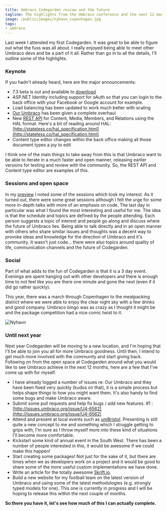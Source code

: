```yaml
---
title: Umbraco Codegarden review and the future
tagline: The highlights from the Umbraco conference and the next 12 months.
image: /public/images/nyhavn_copenhagen.jpg
tags: 
- umbraco
---
```


Last week I attended my first Codegarden. It was great to be able to figure out what the fuss was all about. I really enjoyed being able to meet other Umbraco devs and be a part of it all. 
Rather than go in to all the details, I'll outline some of the highlights.

### Keynote

If you hadn't already heard, here are the major announcements:

- 7.3 beta is out and available to [download](https://www.nuget.org/packages/UmbracoCms/7.3.0-beta)
- ASP.NET Identity including support for oAuth so that you can login to the back office with your Facebook or Google account for example.
- Load balancing has been updated to work much better with scaling
- [Our Umbraco](https://our.umbraco.org/) has been given a complete overhaul
- New [REST API](https://www.nuget.org/packages/UmbracoCms.RestApi/) for Content, Media, Members, and Relations using the HAL format. Here's a bit of reading around HAL: [http://stateless.co/hal_specification.html](http://stateless.co/hal_specification.html)
- Content type editor changes within the back office making all those document types a joy to edit 

I think one of the main things to take away from this is that Umbraco want to be able to iterate in a much faster and open manner, releasing earlier versions for testing and review with the community. So, the REST API and Content type editor are examples of this. 

### Sessions and open space

In my [preview](http://tcmorris.net/blog/codegarden15-preview/) I noted some of the sessions which took my interest. As it turned out, there were some great sessions although I felt the urge for some more in-depth talks with more of an emphasis on code. The last day in particular was what I found the most interesting and useful for me. The idea is that the schedule and topics are defined by the people attending. Each person suggests a topic of interest and people go along and discuss where the future of Umbraco lies. Being able to talk directly and in an open manner with others who share similar issues and thoughts was a decent way to provoke ideas and knowledge for the direction of Umbraco and it's community. It wasn't just code... there were also topics around quality of life, communication channels and the future of Codegarden. 

### Social

Part of what adds to the fun of Codegarden is that it is a 3 day event. Evenings are spent hanging out with other developers and there is enough time to not feel like you are there one minute and gone the next (even if it did go rather quickly).

This year, there was a march through Copenhagen to the meatpacking district where we were able to enjoy the clear night sky with a few drinks and good company. Umbraco bingo was as crazy as I thought it might be and the package competition had a nice comic twist to it.

![Nyhavn](/public/images/nyhavn_copenhagen.jpg)

### Until next year

Next year Codegarden will be moving to a new location, and I'm hoping that I'll be able to join you all for more Umbraco goodness. Until then, I intend to get much more involved with the community and start giving back. Following on from the open space at Codegarden around what you would like to see Umbraco achieve in the next 12 months, here are a few that I've come up with for myself.

- I have already logged a number of issues re: Our Umbraco and they have been fixed very quickly (kudos on that), it is a simple process but helps shape things to how you might want them. It's also handy to find some bugs and make Umbraco aware.
- Submit some pull requests and help fix bugs / add new features. #1 : [http://issues.umbraco.org/issue/U4-6562](http://issues.umbraco.org/issue/U4-6562)
- Attend and present at local events such as [umBristol](http://www.meetup.com/umBristol/). Presenting is still quite a new concept to me and something which I struggle getting to grips with, I'm sure as I throw myself more into these kind of situations I'll become more comfortable. 
- Kickstart some kind of annual event in the South West. There has been a number of people interested in this, it would be awesome if we could make this happen!
- Start creating some packages! Not just for the sake of it, but there are times when we as developers work on a project and it would be good to share some of the more useful custom implementations we have done.
- Write an article for the totally awesome [Skrift.io](http://skrift.io/).
- Build a new website for my football team on the latest version of Umbraco and using some of the latest methodologies (e.g. strongly typed models for one). This one is currently in progress and I will be hoping to release this within the next couple of months.

**So there you have it, let's see how much of this I can actually complete.**